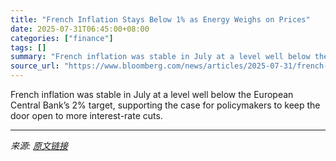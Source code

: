 ```yaml
---
title: "French Inflation Stays Below 1% as Energy Weighs on Prices"
date: 2025-07-31T06:45:00+08:00
categories: ["finance"]
tags: []
summary: "French inflation was stable in July at a level well below the European Central Bank’s 2% target, supporting the case for policymakers to keep the door open to more interest-rate cuts."
source_url: "https://www.bloomberg.com/news/articles/2025-07-31/french-inflation-stays-below-1-as-energy-weighs-on-prices"
---
```


French inflation was stable in July at a level well below the European Central Bank’s 2% target, supporting the case for policymakers to keep the door open to more interest-rate cuts.

---

*来源: [原文链接](https://www.bloomberg.com/news/articles/2025-07-31/french-inflation-stays-below-1-as-energy-weighs-on-prices)*
